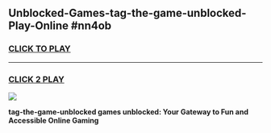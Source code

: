 
## Unblocked-Games-tag-the-game-unblocked-Play-Online #nn4ob
<h3>
<a href="https://news.freeplayer.one?title=tag-the-game-unblocked&ref=3">CLICK TO PLAY</a></h3>
<hr>

<h3>
<a href="https://news.freeplayer.one?title=tag-the-game-unblocked&ref=3">CLICK 2 PLAY</a>
  
</h3>

<a href="https://news.freeplayer.one?title=tag-the-game-unblocked&ref=3"><img src="https://clearcache.store/games.png"></a>


**tag-the-game-unblocked games unblocked: Your Gateway to Fun and Accessible Online Gaming**
